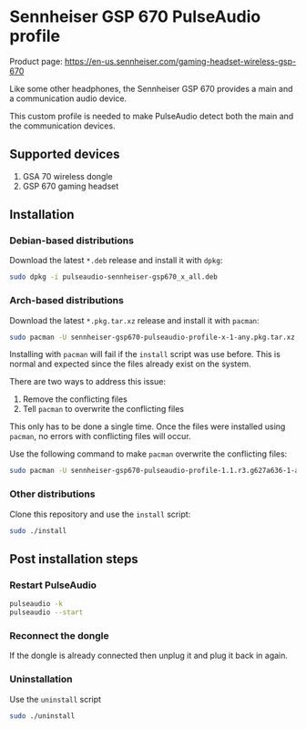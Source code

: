 # Sennheiser GSP 670 PulseAudio profile

Product page: https://en-us.sennheiser.com/gaming-headset-wireless-gsp-670

Like some other headphones, the Sennheiser GSP 670 provides a main and a communication audio device.

This custom profile is needed to make PulseAudio detect both the main and the communication devices.

## Supported devices
1. GSA 70 wireless dongle
2. GSP 670 gaming headset

## Installation

### Debian-based distributions

Download the latest `*.deb` release and install it with `dpkg`:

```bash
sudo dpkg -i pulseaudio-sennheiser-gsp670_x_all.deb
```

### Arch-based distributions

Download the latest `*.pkg.tar.xz` release and install it with `pacman`:

```bash
sudo pacman -U sennheiser-gsp670-pulseaudio-profile-x-1-any.pkg.tar.xz
```

Installing with `pacman` will fail if the `install` script was use before. This is normal and expected since the files already exist on the system.

There are two ways to address this issue:
1. Remove the conflicting files
2. Tell `pacman` to overwrite the conflicting files

This only has to be done a single time. Once the files were installed using `pacman`, no errors with conflicting files will occur.

Use the following command to make `pacman` overwrite the conflicting files:

```bash
sudo pacman -U sennheiser-gsp670-pulseaudio-profile-1.1.r3.g627a636-1-any.pkg.tar.xz --overwrite /etc/udev/rules.d/91-pulseaudio-sennheiser-gsp670.rules,/usr/share/pulseaudio/alsa-mixer/paths/sennheiser-gsp670-input-comm.conf,/usr/share/pulseaudio/alsa-mixer/paths/sennheiser-gsp670-output-comm.conf,/usr/share/pulseaudio/alsa-mixer/paths/sennheiser-gsp670-output-main.conf,/usr/share/pulseaudio/alsa-mixer/profile-sets/sennheiser-gsp670-usb-audio.conf
```

### Other distributions

Clone this repository and use the `install` script:

```bash
sudo ./install
```

## Post installation steps

### Restart PulseAudio

```bash
pulseaudio -k
pulseaudio --start
```

### Reconnect the dongle

If the dongle is already connected then unplug it and plug it back in again.

### Uninstallation
Use the `uninstall` script
```bash
sudo ./uninstall
```
